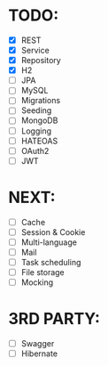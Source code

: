 # TODO:
- [x] REST
- [x] Service
- [x] Repository
- [x] H2
- [ ] JPA
- [ ] MySQL
- [ ] Migrations
- [ ] Seeding
- [ ] MongoDB
- [ ] Logging
- [ ] HATEOAS
- [ ] OAuth2
- [ ] JWT

# NEXT: 
- [ ] Cache
- [ ] Session & Cookie
- [ ] Multi-language
- [ ] Mail
- [ ] Task scheduling
- [ ] File storage
- [ ] Mocking

# 3RD PARTY:
- [ ] Swagger
- [ ] Hibernate